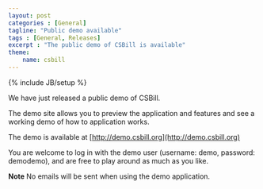 ```yaml
---
layout: post
categories : [General]
tagline: "Public demo available"
tags : [General, Releases]
excerpt : "The public demo of CSBill is available"
theme:
    name: csbill
---
```

{% include JB/setup %}

We have just released a public demo of CSBill.

The demo site allows you to preview the application and features and see a working demo of how to application works.

The demo is available at [http://demo.csbill.org](http://demo.csbill.org)

You are welcome to log in with the demo user (username: demo, password: demodemo), and are free to play around as much as you like.

**Note** No emails will be sent when using the demo application.